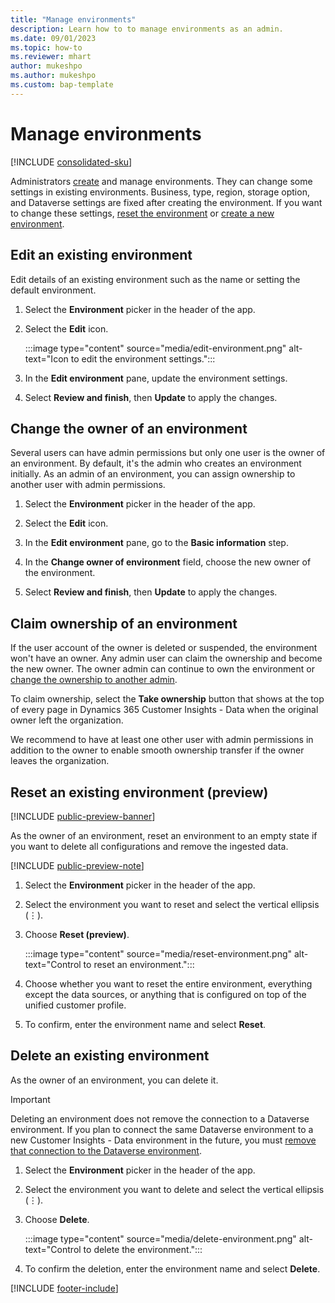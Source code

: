 ```yaml
---
title: "Manage environments"
description: Learn how to to manage environments as an admin.
ms.date: 09/01/2023
ms.topic: how-to
ms.reviewer: mhart
author: mukeshpo
ms.author: mukeshpo
ms.custom: bap-template
---
```


# Manage environments

[!INCLUDE [consolidated-sku](./includes/consolidated-sku.md)]

Administrators [create](create-environment.md) and manage environments. They can change some settings in existing environments. Business, type, region, storage option, and Dataverse settings are fixed after creating the environment. If you want to change these settings, [reset the environment](#reset-an-existing-environment-preview) or [create a new environment](create-environment.md).

## Edit an existing environment

Edit details of an existing environment such as the name or setting the default environment.

1. Select the **Environment** picker in the header of the app.

1. Select the **Edit** icon.

   :::image type="content" source="media/edit-environment.png" alt-text="Icon to edit the environment settings.":::

1. In the **Edit environment** pane, update the environment settings.

1. Select **Review and finish**, then **Update** to apply the changes.

## Change the owner of an environment

Several users can have admin permissions but only one user is the owner of an environment. By default, it's the admin who creates an environment initially. As an admin of an environment, you can assign ownership to another user with admin permissions.

1. Select the **Environment** picker in the header of the app.

1. Select the **Edit** icon.

1. In the **Edit environment** pane, go to the **Basic information** step.

1. In the **Change owner of environment** field, choose the new owner of the environment.  

1. Select **Review and finish**, then **Update** to apply the changes.

## Claim ownership of an environment

If the user account of the owner is deleted or suspended, the environment won't have an owner. Any admin user can claim the ownership and become the new owner. The owner admin can continue to own the environment or [change the ownership to another admin](#change-the-owner-of-an-environment).

To claim ownership, select the **Take ownership** button that shows at the top of every page in Dynamics 365 Customer Insights - Data when the original owner left the organization.

We recommend to have at least one other user with admin permissions in addition to the owner to enable smooth ownership transfer if the owner leaves the organization.

## Reset an existing environment (preview)

[!INCLUDE [public-preview-banner](includes/public-preview-banner.md)]

As the owner of an environment, reset an environment to an empty state if you want to delete all configurations and remove the ingested data.

[!INCLUDE [public-preview-note](includes/public-preview-note.md)]

1. Select the **Environment** picker in the header of the app.

1. Select the environment you want to reset and select the vertical ellipsis (&vellip;).

1. Choose **Reset (preview)**.

   :::image type="content" source="media/reset-environment.png" alt-text="Control to reset an environment.":::

1. Choose whether you want to reset the entire environment, everything except the data sources, or anything that is configured on top of the unified customer profile.

1. To confirm, enter the environment name and select **Reset**.

## Delete an existing environment

As the owner of an environment, you can delete it.

> [!IMPORTANT]
> Deleting an environment does not remove the connection to a Dataverse environment. If you plan to connect the same Dataverse environment to a new Customer Insights - Data environment in the future, you must [remove that connection to the Dataverse environment](customer-insights-dataverse.md#remove-an-existing-connection-to-a-dataverse-environment).

1. Select the **Environment** picker in the header of the app.

1. Select the environment you want to delete and select the vertical ellipsis (&vellip;). 

1. Choose **Delete**.

   :::image type="content" source="media/delete-environment.png" alt-text="Control to delete the environment.":::

1. To confirm the deletion, enter the environment name and select **Delete**.

[!INCLUDE [footer-include](includes/footer-banner.md)]
